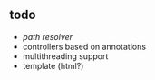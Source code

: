 ## todo
- *path resolver*
- controllers based on annotations
- multithreading support
- template (html?)